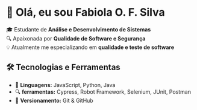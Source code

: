 
# 👋 Olá, eu sou Fabiola O. F. Silva

🎓 Estudante de **Análise e Desenvolvimento de Sistemas**  
🔍 Apaixonada por **Qualidade de Software e Segurança**  
💡 Atualmente me especializando em **qualidade e teste de software**  

## 🛠️ Tecnologias e Ferramentas  

- 🚀 **Linguagens:** JavaScript, Python, Java
- 🔍 **ferramentas:** Cypress, Robot Framework, Selenium, JUnit, Postman  
- 📂 **Versionamento:** Git & GitHub

